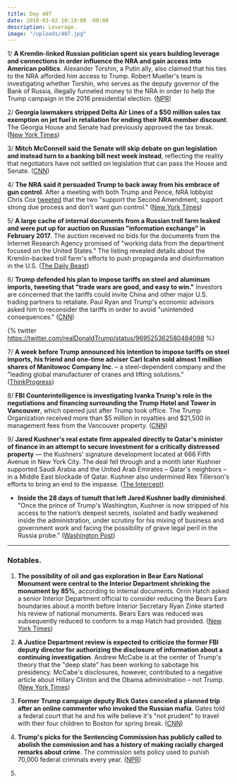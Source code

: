 ```yaml
---
title: Day 407
date: 2018-03-02 10:19:00 -08:00
description: Leverage.
image: "/uploads/407.jpg"
---
```


1/ **A Kremlin-linked Russian politician spent six years building leverage and connections in order influence the NRA and gain access into American politics**. Alexander Torshin, a Putin ally, also claimed that his ties to the NRA afforded him access to Trump. Robert Mueller's team is investigating whether Torshin, who serves as the deputy governor of the Bank of Russia, illegally funneled money to the NRA in order to help the Trump campaign in the 2016 presidential election. ([NPR](https://www.npr.org/2018/03/01/590076949/depth-of-russian-politicians-cultivation-of-nra-ties-revealed))

2/ **Georgia lawmakers stripped Delta Air Lines of a $50 million sales tax exemption on jet fuel in retaliation for ending their NRA member discount**. The Georgia House and Senate had previously approved the tax break. ([New York Times](https://www.nytimes.com/2018/03/01/business/delta-nra-georgia.html))

3/ **Mitch McConnell said the Senate will skip debate on gun legislation and instead turn to a banking bill next week instead**, reflecting the reality that negotiators have not settled on legislation that can pass the House and Senate. ([CNN](https://www.cnn.com/2018/03/01/politics/guns-bill-mitch-mcconnell/index.html))

4/ **The NRA said it persuaded Trump to back away from his embrace of gun control**. After a meeting with both Trump and Pence, NRA lobbyist Chris Cox [tweeted](https://twitter.com/ChrisCoxNRA/status/969393625611333632) that the two "support the Second Amendment, support strong due process and don't want gun control." ([New York Times](https://www.nytimes.com/2018/03/01/us/politics/trump-republicans-gun-control.html))

5/ **A large cache of internal documents from a Russian troll farm leaked and were put up for auction on Russian "information exchange" in February 2017**. The auction received no bids for the documents from the Internet Research Agency promised of "working data from the department focused on the United States." The listing revealed details about the Kremlin-backed troll farm's efforts to push propaganda and disinformation in the U.S. ([The Daily Beast](https://www.thedailybeast.com/exclusive-secret-documents-from-russias-election-trolls-leak))

6/ **Trump defended his plan to impose tariffs on steel and aluminum imports, tweeting that "trade wars are good, and easy to win."** Investors are concerned that the tariffs could invite China and other major U.S. trading partners to retaliate. Paul Ryan and Trump's economic advisors asked him to reconsider the tariffs in order to avoid "unintended consequences." ([CNN](https://www.cnn.com/2018/03/02/politics/trump-trade-wars-good/index.html))

{% twitter https://twitter.com/realDonaldTrump/status/969525362580484098 %}

7/ **A week before Trump announced his intention to impose tariffs on steel imports, his friend and one-time adviser Carl Icahn sold almost 1 million shares of Manitowoc Company Inc**. – a steel-dependent company and the "leading global manufacturer of cranes and lifting solutions." ([ThinkProgress](https://thinkprogress.org/trump-ichan-steel-imports-cf7deb8beaf0/))

8/ **FBI Counterintelligence is investigating Ivanka Trump's role in the negotiations and financing surrounding the Trump Hotel and Tower in Vancouver**, which opened just after Trump took office. The Trump Organization received more than $5 million in royalties and $21,500 in management fees from the Vancouver property. ([CNN](https://www.cnn.com/2018/03/01/politics/ivanka-trump-fbi-investigation/index.html))

9/ **Jared Kushner's real estate firm appealed directly to Qatar's minister of finance in an attempt to secure investment for a critically distressed property** — the Kushners' signature development located at 666 Fifth Avenue in New York City. The deal fell through and a month later Kushner supported Saudi Arabia and the United Arab Emirates – Qatar's neighbors – in a Middle East blockade of Qatar. Kushner also undermined Rex Tillerson's efforts to bring an end to the impasse. ([The Intercept)](https://theintercept.com/2018/03/02/jared-kushner-real-estate-qatar-blockade/)

* **Inside the 28 days of tumult that left Jared Kushner badly diminished**. "Once the prince of Trump's Washington, Kushner is now stripped of his access to the nation’s deepest secrets, isolated and badly weakened inside the administration, under scrutiny for his mixing of business and government work and facing the possibility of grave legal peril in the Russia probe." ([Washington Post](https://www.washingtonpost.com/politics/jared-has-faded-inside-the-28-days-of-tumult-that-left-kushner-badly-diminished/2018/03/02/62acb9ce-1ca8-11e8-9de1-147dd2df3829_story.html))

---

### Notables.

1. **The possibility of oil and gas exploration in Bear Ears National Monument were central to the Interior Department shrinking the monument by 85%**, according to internal documents. Orrin Hatch asked a senior Interior Department official to consider reducing the Bears Ears boundaries about a month before Interior Secretary Ryan Zinke started his review of national monuments. Bears Ears was reduced was subsequently reduced to conform to a map Hatch had provided. ([New York Times](https://www.nytimes.com/2018/03/02/climate/bears-ears-national-monument.html))

2. **A Justice Department review is expected to criticize the former FBI deputy director for authorizing the disclosure of information about a continuing investigation**. Andrew McCabe is at the center of Trump's theory that the "deep state" has been working to sabotage his presidency. McCabe's disclosures, however, contributed to a negative article about Hillary Clinton and the Obama administration – not Trump. ([New York Times](https://www.nytimes.com/2018/03/01/us/politics/justice-dept-andrew-mccabe.html))

3. **Former Trump campaign deputy Rick Gates canceled a planned trip after an online commenter who invoked the Russian mafia**. Gates told a federal court that he and his wife believe it's "not prudent" to travel with their four children to Boston for spring break. ([CNN](https://www.cnn.com/2018/03/01/politics/rick-gates-boston-threat/index.html))

4. **Trump's picks for the Sentencing Commission has publicly called to abolish the commission and has a history of making racially charged remarks about crime**. The commission sets policy used to punish 70,000 federal criminals every year. ([NPR](https://www.npr.org/2018/03/02/590236153/trump-pick-for-sentencing-commission-has-history-of-racially-charged-remarks))

5. 